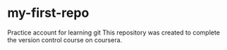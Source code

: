 # my-first-repo
Practice account for learning git
This repository was created to complete the version control course on coursera.
